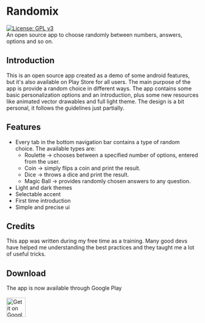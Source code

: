 # Randomix
[![License: GPL v3](https://img.shields.io/badge/License-GPL%20v3-blue.svg)](https://github.com/m-i-n-a-r/randomix/LICENSE.md)\
An open source app to choose randomly between numbers, answers, options and so on.

## Introduction
This is an open source app created as a demo of some android features, but it's also available on Play Store for all users.
The main purpose of the app is provide a random choice in different ways. The app contains some basic personalization options and an introduction, plus some new resources like animated vector drawables and full light theme. The design is a bit personal, it follows the guidelines just partially.

## Features
- Every tab in the bottom navigation bar contains a type of random choice. The available types are:
  - Roulette -> chooses between a specified number of options, entered from the user.
  - Coin -> simply flips a coin and print the result.
  - Dice -> throws a dice and print the result.
  - Magic Ball -> provides randomly chosen answers to any question.
- Light and dark themes
- Selectable accent
- First time introduction
- Simple and precise ui

## Credits
This app was written during my free time as a training. Many good devs have helped me understanding the best practices and they taught me a lot of useful tricks. 

## Download
The app is now available through Google Play\
\
<a href="https://play.google.com/store/apps/details?id=com.minar.randomix">
  <img height="50" alt="Get it on Google Play"
      src="https://play.google.com/intl/en_us/badges/images/apps/en-play-badge.png" />
</a>

